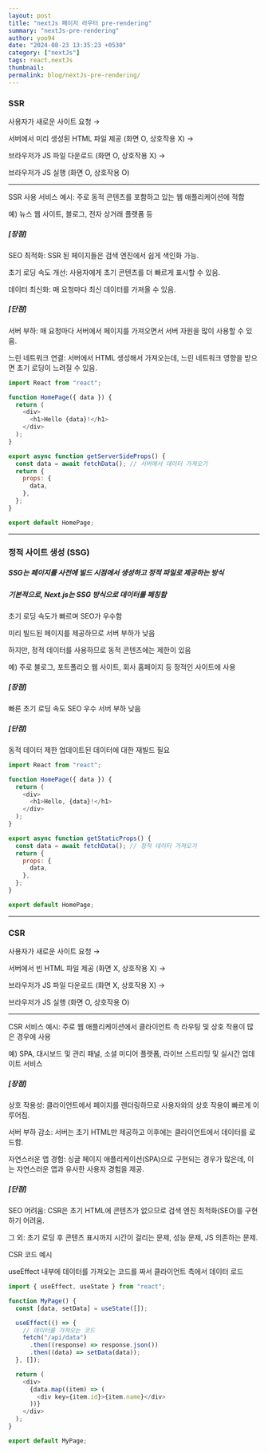 ```yaml
---
layout: post
title: "nextJs 페이지 라우터 pre-rendering"
summary: "nextJs-pre-rendering"
author: yoo94
date: "2024-08-23 13:35:23 +0530"
category: ["nextJs"]
tags: react,nextJs
thumbnail:
permalink: blog/nextJs-pre-rendering/
---
```


### SSR

사용자가 새로운 사이트 요청 →

서버에서 미리 생성된 HTML 파일 제공 (화면 O, 상호작용 X) →

브라우저가 JS 파일 다운로드 (화면 O, 상호작용 X) →

브라우저가 JS 실행 (화면 O, 상호작용 O)

---

SSR 사용 서비스 예시:
주로 동적 콘텐츠를 포함하고 있는 웹 애플리케이션에 적합

예) 뉴스 웹 사이트, 블로그, 전자 상거래 플랫폼 등

##### [장점]

SEO 최적화:
SSR 된 페이지들은 검색 엔진에서 쉽게 색인화 가능.

초기 로딩 속도 개선:
사용자에게 초기 콘텐츠를 더 빠르게 표시할 수 있음.

데이터 최신화:
매 요청마다 최신 데이터를 가져올 수 있음.

##### [단점]

서버 부하:
매 요청마다 서버에서 페이지를 가져오면서 서버 자원을 많이 사용할 수 있음.

느린 네트워크 연결:
서버에서 HTML 생성해서 가져오는데, 느린 네트워크 영향을 받으면 초기 로딩이 느려질 수 있음.

```js
import React from "react";

function HomePage({ data }) {
  return (
    <div>
      <h1>Hello {data}!</h1>
    </div>
  );
}

export async function getServerSideProps() {
  const data = await fetchData(); // 서버에서 데이터 가져오기
  return {
    props: {
      data,
    },
  };
}

export default HomePage;
```

---

### 정적 사이트 생성 (SSG)

##### SSG는 페이지를 사전에 빌드 시점에서 생성하고 정적 파일로 제공하는 방식

##### 기본적으로, Next.js는 SSG 방식으로 데이터를 페칭함

초기 로딩 속도가 빠르며 SEO가 우수함

미리 빌드된 페이지를 제공하므로 서버 부하가 낮음

하지만, 정적 데이터를 사용하므로 동적 콘텐츠에는 제한이 있음

예) 주로 블로그, 포트폴리오 웹 사이트, 회사 홈페이지 등 정적인 사이트에 사용

##### [장점]

빠른 초기 로딩 속도
SEO 우수
서버 부하 낮음

##### [단점]

동적 데이터 제한
업데이트된 데이터에 대한 재빌드 필요

```js
import React from "react";

function HomePage({ data }) {
  return (
    <div>
      <h1>Hello, {data}!</h1>
    </div>
  );
}

export async function getStaticProps() {
  const data = await fetchData(); // 정적 데이터 가져오기
  return {
    props: {
      data,
    },
  };
}

export default HomePage;
```

---

### CSR

사용자가 새로운 사이트 요청 →

서버에서 빈 HTML 파일 제공 (화면 X, 상호작용 X) →

브라우저가 JS 파일 다운로드 (화면 X, 상호작용 X) →

브라우저가 JS 실행 (화면 O, 상호작용 O)

---

CSR 서비스 예시:
주로 웹 애플리케이션에서 클라이언트 측 라우팅 및 상호 작용이 많은 경우에 사용

예) SPA, 대시보드 및 관리 패널, 소셜 미디어 플랫폼, 라이브 스트리밍 및 실시간 업데이트 서비스

##### [장점]

상호 작용성: 클라이언트에서 페이지를 렌더링하므로 사용자와의 상호 작용이 빠르게 이루어짐.

서버 부하 감소: 서버는 초기 HTML만 제공하고 이후에는 클라이언트에서 데이터를 로드함.

자연스러운 앱 경험: 싱글 페이지 애플리케이션(SPA)으로 구현되는 경우가 많은데, 이는 자연스러운 앱과 유사한 사용자 경험을 제공.

##### [단점]

SEO 어려움: CSR은 초기 HTML에 콘텐츠가 없으므로 검색 엔진 최적화(SEO)를 구현하기 어려움.

그 외: 초기 로딩 후 콘텐츠 표시까지 시간이 걸리는 문제, 성능 문제, JS 의존하는 문제.

CSR 코드 예시

useEffect 내부에 데이터를 가져오는 코드를 짜서 클라이언트 측에서 데이터 로드

```javascript
import { useEffect, useState } from "react";

function MyPage() {
  const [data, setData] = useState([]);

  useEffect(() => {
    // 데이터를 가져오는 코드
    fetch("/api/data")
      .then((response) => response.json())
      .then((data) => setData(data));
  }, []);

  return (
    <div>
      {data.map((item) => (
        <div key={item.id}>{item.name}</div>
      ))}
    </div>
  );
}

export default MyPage;
```
